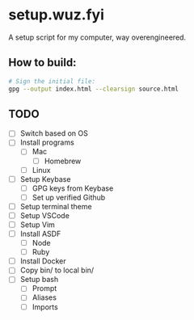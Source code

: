 # setup.wuz.fyi

A setup script for my computer, way overengineered.

## How to build:

```bash
# Sign the initial file:
gpg --output index.html --clearsign source.html
```

## TODO

- [ ] Switch based on OS
- [ ] Install programs
  - [ ] Mac
    - [ ] Homebrew
  - [ ] Linux
- [ ] Setup Keybase
  - [ ] GPG keys from Keybase
  - [ ] Set up verified Github
- [ ] Setup terminal theme
- [ ] Setup VSCode
- [ ] Setup Vim
- [ ] Install ASDF
  - [ ] Node
  - [ ] Ruby
- [ ] Install Docker
- [ ] Copy bin/ to local bin/
- [ ] Setup bash
  - [ ] Prompt
  - [ ] Aliases
  - [ ] Imports
